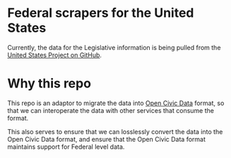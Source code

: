 Federal scrapers for the United States
======================================

Currently, the data for the Legislative information is being pulled from
the [United States Project on GitHub](https://github.com/unitedstates/).

Why this repo
=============

This repo is an adaptor to migrate the data into
[Open Civic Data](https://github.com/opencivicdata/) format, so that we can
interoperate the data with other services that consume the format.

This also serves to ensure that we can losslessly convert the data into the
Open Civic Data format, and ensure that the Open Civic Data format maintains
support for Federal level data.
